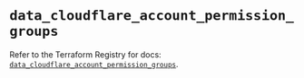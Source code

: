 # `data_cloudflare_account_permission_groups`

Refer to the Terraform Registry for docs: [`data_cloudflare_account_permission_groups`](https://registry.terraform.io/providers/cloudflare/cloudflare/5.5.0/docs/data-sources/account_permission_groups).

